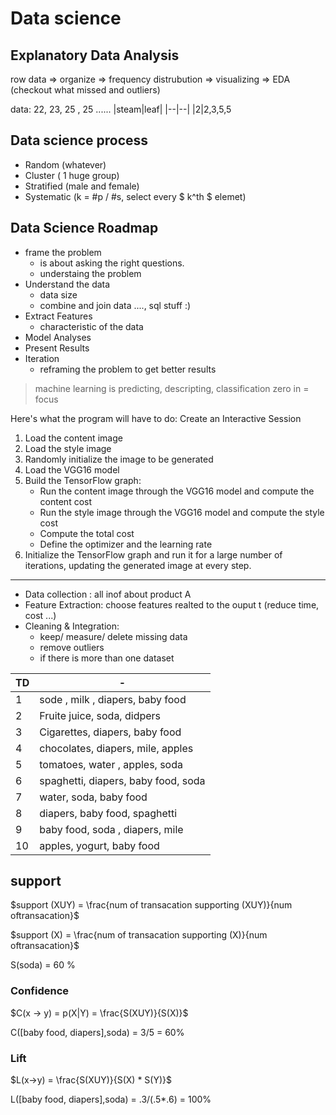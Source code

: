 # Data science
## Explanatory Data Analysis
 row data => organize => frequency distrubution => visualizing => EDA (checkout what missed and outliers)

 data:  22, 23, 25 , 25 ...... 
 |steam|leaf|
  |--|--|
  |2|2,3,5,5

 ## Data science process
 * Random (whatever)
 * Cluster ( 1 huge group)
 * Stratified (male and female)
 * Systematic (k = #p / #s,  select every $ k^th $ elemet)

## Data Science Roadmap
* frame the problem 
    *  is about asking the right questions.
    *  understaing the problem
* Understand the data
    * data size
    * combine and join data ...., sql stuff :)
* Extract Features
    * characteristic of the data
* Model Analyses
* Present Results
* Iteration 
    * reframing the problem to get better results 
> machine learning is predicting, descripting, classification
> zero in = focus

Here's what the program will have to do:
Create an Interactive Session

1. Load the content image 
2. Load the style image
3. Randomly initialize the image to be generated 
4. Load the VGG16 model
5. Build the TensorFlow graph:
    - Run the content image through the VGG16 model and compute the content cost
    - Run the style image through the VGG16 model and compute the style cost
    - Compute the total cost
    - Define the optimizer and the learning rate
6. Initialize the TensorFlow graph and run it for a large number of iterations, updating the generated image at every step.

----

* Data collection : all inof about product A
* Feature Extraction: choose features realted to the ouput t (reduce time, cost ...)
* Cleaning & Integration: 
  * keep/ measure/ delete missing data
  * remove outliers
  * if there is more than one dataset 

| TD   | -                                   |
| ---- | ----------------------------------- |
| 1    | sode , milk , diapers, baby food    |
| 2    | Fruite juice, soda, didpers         |
| 3    | Cigarettes, diapers, baby food      |
| 4    | chocolates, diapers, mile, apples   |
| 5    | tomatoes, water , apples, soda      |
| 6    | spaghetti, diapers, baby food, soda |
| 7    | water, soda, baby food              |
| 8    | diapers, baby food, spaghetti       |
| 9    | baby food, soda , diapers, mile     |
| 10   | apples, yogurt, baby food           |



## support

$support (XUY) = \frac{num of transacation supporting (XUY)}{num oftransacation}$ 

$support (X) = \frac{num of transacation supporting (X)}{num oftransacation}$ 

S(soda) = 60 %

### Confidence

$C(x -> y) = p(X|Y) = \frac{S(XUY)}{S(X)}$

C([baby food, diapers],soda) = 3/5 = 60%

### Lift

$L(x->y) = \frac{S(XUY)}{S(X) * S(Y)}$

L([baby food, diapers],soda) = .3/(.5*.6) = 100%

